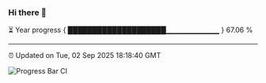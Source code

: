 ### Hi there 👋

⏳ Year progress { ████████████████████▁▁▁▁▁▁▁▁▁▁ } 67.06 %

---

⏰ Updated on Tue, 02 Sep 2025 18:18:40 GMT

![Progress Bar CI](https://github.com/liununu/liununu/workflows/Progress%20Bar%20CI/badge.svg)
